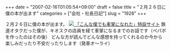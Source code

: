 +++
date = "2007-02-16T01:05:54+09:00"
draft = false
title = "２月２６日に僕の本が出ます"
categories = ["会社・社長日記"]
slug = "1928"
+++

２月２６日に僕の本が出ます。
<a href="http://paperboy.co.jp/konboku" target="_blank"><img src="http://daiskip.com/images/konboku.jpg" />
「こんな僕でも車掌になれた」特設サイト</a>
鉄道オタクだった僕が、キオスクの店員を経て車掌になるまでのお話です（ペパボを作ったのはその後）
どんな方が読んでどんな感想を持ってくれるのか今から楽しみだったり不安だったりします（発車オ～ライ）
